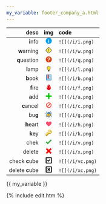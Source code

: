 ```yaml
---
my_variable: footer_company_a.html
---
```


| desc           | img              | code              |
| -------------: | :--------------: | :---------------- |
| **i**nfo       |  ![](/i/i.png)   |  `![](/i/i.png)`  |
| **w**arning    |  ![](/i/w.png)   |  `![](/i/w.png)`  |
| **q**uestion   |  ![](/i/q.png)   |  `![](/i/q.png)`  |
| **l**amp       |  ![](/i/l.png)   |  `![](/i/l.png)`  |
| **b**ook       |  ![](/i/b.png)   |  `![](/i/b.png)`  |
| **f**ire       |  ![](/i/f.png)   |  `![](/i/f.png)`  |
| **a**dd        |  ![](/i/a.png)   |  `![](/i/a.png)`  |
| **c**ancel     |  ![](/i/c.png)   |  `![](/i/c.png)`  |
| bu**g**        |  ![](/i/g.png)   |  `![](/i/g.png)`  |
| **h**eart      |  ![](/i/h.png)   |  `![](/i/h.png)`  |
| **k**ey        |  ![](/i/k.png)   |  `![](/i/k.png)`  |
| chek           |  ![](/i/v.png)   |  `![](/i/v.png)`  |
| delete         |  ![](/i/x.png)   |  `![](/i/x.png)`  |
| check **c**ube |  ![](/i/vc.png)  |  `![](/i/vc.png)` |
| delete **c**ube|  ![](/i/xc.png)  |  `![](/i/xc.png)` |


{{ my_variable }}

{% include edit.htm %}


